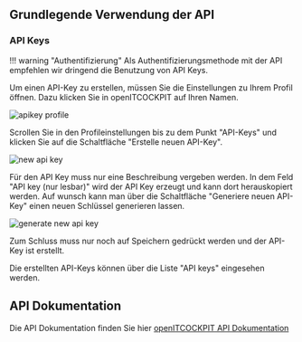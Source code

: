 ## Grundlegende Verwendung der API

### API Keys

!!! warning "Authentifizierung"
    Als Authentifizierungsmethode mit der API empfehlen wir dringend die Benutzung von API Keys. 




Um einen API-Key zu erstellen, müssen Sie die Einstellungen zu Ihrem Profil öffnen. Dazu klicken Sie in openITCOCKPIT auf Ihren Namen.

![apikey profile](/images/profile.png)

Scrollen Sie in den Profileinstellungen bis zu dem Punkt "API-Keys" und klicken Sie auf die Schaltfläche "Erstelle neuen API-Key".

![new api key](/images/profile-newapikey.png)

Für den API Key muss nur eine Beschreibung vergeben werden. In dem Feld "API key (nur lesbar)" wird der API Key erzeugt und kann dort herauskopiert werden. Auf wunsch kann man über die Schaltfläche "Generiere neuen API-Key" einen neuen Schlüssel generieren lassen.

![generate new api key](/images/profile-newapikeypen.png)

Zum Schluss muss nur noch auf Speichern gedrückt werden und der API-Key ist erstellt.

Die erstellten API-Keys können über die Liste "API keys" eingesehen werden.

## API Dokumentation

Die API Dokumentation finden Sie hier [openITCOCKPIT API Dokumentation](https://openitcockpit.io/api/)
